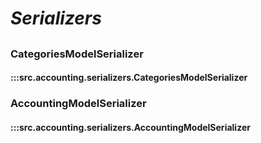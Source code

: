# ***Serializers***

##

### CategoriesModelSerializer
#### :::src.accounting.serializers.CategoriesModelSerializer

### AccountingModelSerializer
#### :::src.accounting.serializers.AccountingModelSerializer
